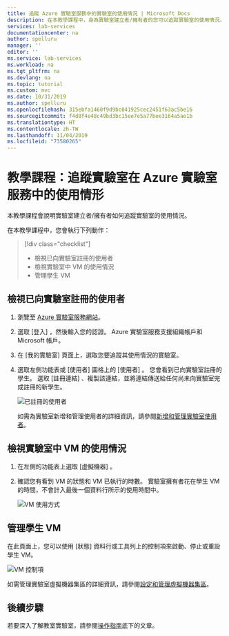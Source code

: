 ```yaml
---
title: 追蹤 Azure 實驗室服務中的實驗室的使用情況 | Microsoft Docs
description: 在本教學課程中，身為實驗室建立者/擁有者的您可以追蹤實驗室的使用情況。
services: lab-services
documentationcenter: na
author: spelluru
manager: ''
editor: ''
ms.service: lab-services
ms.workload: na
ms.tgt_pltfrm: na
ms.devlang: na
ms.topic: tutorial
ms.custom: mvc
ms.date: 10/31/2019
ms.author: spelluru
ms.openlocfilehash: 315ebfa1460f9d9bc041925cec2451f63ac5be16
ms.sourcegitcommit: f4d8f4e48c49bd3bc15ee7e5a77bee3164a5ae1b
ms.translationtype: HT
ms.contentlocale: zh-TW
ms.lasthandoff: 11/04/2019
ms.locfileid: "73580265"
---
```

# <a name="tutorial-track-usage-of-a-lab-in-azure-lab-service"></a>教學課程：追蹤實驗室在 Azure 實驗室服務中的使用情形
本教學課程會說明實驗室建立者/擁有者如何追蹤實驗室的使用情況。

在本教學課程中，您會執行下列動作：

> [!div class="checklist"]
> * 檢視已向實驗室註冊的使用者
> * 檢視實驗室中 VM 的使用情況
> * 管理學生 VM 


## <a name="view-users-registered-with-the-lab"></a>檢視已向實驗室註冊的使用者

1. 瀏覽至 [Azure 實驗室服務網站](https://labs.azure.com)。 
2. 選取 [登入]  ，然後輸入您的認證。 Azure 實驗室服務支援組織帳戶和 Microsoft 帳戶。
3. 在 [我的實驗室]  頁面上，選取您要追蹤其使用情況的實驗室。 
4. 選取左側功能表或 [使用者]  圖格上的 [使用者]  。 您會看到已向實驗室註冊的學生。 選取 [註冊連結]  、複製該連結，並將連結傳送給任何尚未向實驗室完成註冊的新學生。 

    ![已註冊的使用者](../media/tutorial-track-usage/registered-users.png)

    如需為實驗室新增和管理使用者的詳細資訊，請參閱[新增和管理實驗室使用者](how-to-configure-student-usage.md)。

## <a name="view-the-usage-of-vms-in-the-lab"></a>檢視實驗室中 VM 的使用情況 

1. 在左側的功能表上選取 [虛擬機器]  。 
2. 確認您有看到 VM 的狀態和 VM 已執行的時數。 實驗室擁有者花在學生 VM 的時間，不會計入最後一個資料行所示的使用時間中。 

    ![VM 使用方式](../media/tutorial-track-usage/vm-usage.png)

## <a name="manage-student-vms"></a>管理學生 VM 
在此頁面上，您可以使用 [狀態]  資料行或工具列上的控制項來啟動、停止或重設學生 VM。

![VM 控制項](../media/tutorial-track-usage/vm-controls.png)

如需管理實驗室虛擬機器集區的詳細資訊，請參閱[設定和管理虛擬機器集區](how-to-set-virtual-machine-passwords.md)。

## <a name="next-steps"></a>後續步驟
若要深入了解教室實驗室，請參閱[操作指南](how-to-manage-lab-accounts.md)底下的文章。

